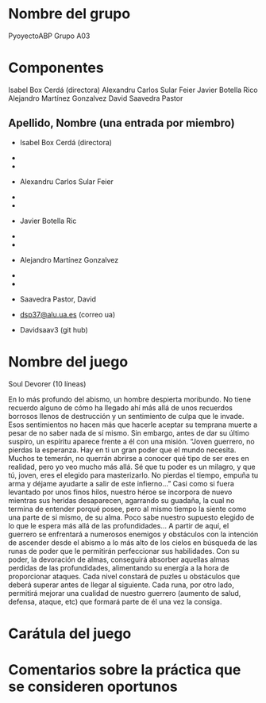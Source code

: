 # Nombre del grupo
PyoyectoABP Grupo A03

# Componentes
Isabel Box Cerdá (directora) 
Alexandru Carlos Sular Feier 
Javier Botella Rico 
Alejandro Martínez Gonzalvez 
David Saavedra Pastor   

## Apellido, Nombre (una entrada por miembro)

* Isabel Box Cerdá (directora) 
* 
* 

* Alexandru Carlos Sular Feier 
* 
* 

* Javier Botella Ric
* 
* 

* Alejandro Martínez Gonzalvez 
* 
* 

* Saavedra Pastor, David
* dsp37@alu.ua.es (correo ua)
* Davidsaav3 (git hub)

# Nombre del juego
Soul Devorer (10 líneas)

En lo más profundo del abismo, un hombre despierta moribundo.
No tiene recuerdo alguno de cómo ha llegado ahí más allá de unos recuerdos borrosos llenos de
destrucción y un sentimiento de culpa que le invade.
Esos sentimientos no hacen más que hacerle aceptar su temprana muerte a pesar de no saber
nada de sí mismo. Sin embargo, antes de dar su último suspiro, un espíritu aparece frente a él
con una misión.
“Joven guerrero, no pierdas la esperanza. Hay en ti un gran poder que el mundo necesita. Muchos
te temerán, no querrán abrirse a conocer qué tipo de ser eres en realidad, pero yo veo mucho
más allá. Sé que tu poder es un milagro, y que tú, joven, eres el elegido para masterizarlo. No
pierdas el tiempo, empuña tu arma y déjame ayudarte a salir de este infierno...”
Casi como si fuera levantado por unos finos hilos, nuestro héroe se incorpora de nuevo mientras
sus heridas desaparecen, agarrando su guadaña, la cual no termina de entender porqué posee,
pero al mismo tiempo la siente como una parte de si mismo, de su alma.
Poco sabe nuestro supuesto elegido de lo que le espera más allá de las profundidades...
A partir de aquí, el guerrero se enfrentará a numerosos enemigos y obstáculos con la intención
de ascender desde el abismo a lo más alto de los cielos en búsqueda de las runas de poder que
le permitirán perfeccionar sus habilidades. Con su poder, la devoración de almas, conseguirá
absorber aquellas almas perdidas de las profundidades, alimentando su energía a la hora de
proporcionar ataques.
Cada nivel constará de puzles u obstáculos que deberá superar antes de llegar al siguiente. Cada
runa, por otro lado, permitirá mejorar una cualidad de nuestro guerrero (aumento de salud,
defensa, ataque, etc) que formará parte de él una vez la consiga.

# Carátula del juego


# Comentarios sobre la práctica que se consideren oportunos
